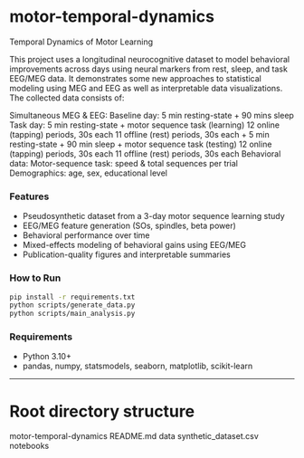 # motor-temporal-dynamics
Temporal Dynamics of Motor Learning

This project uses a longitudinal neurocognitive dataset to model behavioral improvements across days using neural markers from rest, sleep, and task EEG/MEG data. It demonstrates some new approaches to statistical modeling using MEG and EEG as well as interpretable data visualizations. The collected data consists of:

Simultaneous MEG & EEG:
  Baseline day: 5 min resting-state
                + 90 mins sleep
  Task day:     5 min resting-state
                + motor sequence task (learning)
                  12 online (tapping) periods, 30s each
                  11 offline (rest) periods, 30s each
                + 5 min resting-state
                + 90 min sleep
                + motor sequence task (testing)
                  12 online (tapping) periods, 30s each
                  11 offline (rest) periods, 30s each
  Behavioral data:
    Motor-sequence task: speed & total sequences per trial
    Demographics: age, sex, educational level
  


###  Features
- Pseudosynthetic dataset from a 3-day motor sequence learning study
- EEG/MEG feature generation (SOs, spindles, beta power)
- Behavioral performance over time
- Mixed-effects modeling of behavioral gains using EEG/MEG
- Publication-quality figures and interpretable summaries

### How to Run
```bash
pip install -r requirements.txt
python scripts/generate_data.py
python scripts/main_analysis.py
```

### Requirements
- Python 3.10+
- pandas, numpy, statsmodels, seaborn, matplotlib, scikit-learn

---

# Root directory structure
motor-temporal-dynamics
  README.md
  data
    synthetic_dataset.csv
    notebooks



